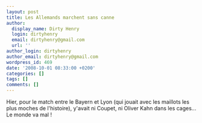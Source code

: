 ```yaml
---
layout: post
title: Les Allemands marchent sans canne
author:
  display_name: Dirty Henry
  login: dirtyhenry
  email: dirtyhenry@gmail.com
  url: ''
author_login: dirtyhenry
author_email: dirtyhenry@gmail.com
wordpress_id: 469
date: '2008-10-01 08:33:00 +0200'
categories: []
tags: []
comments: []
---
```

Hier, pour le match entre le Bayern et Lyon (qui jouait avec les maillots les plus moches de l'histoire), y'avait ni Coupet, ni Oliver Kahn dans les cages... Le monde va mal !
